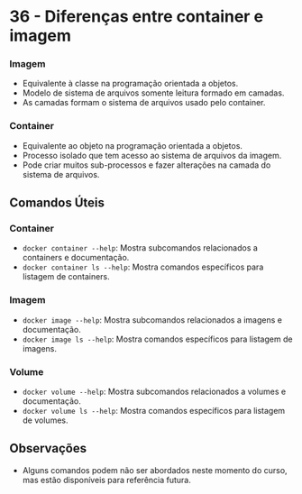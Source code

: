 # 36 - Diferenças entre container e imagem

### Imagem
- Equivalente à classe na programação orientada a objetos.
- Modelo de sistema de arquivos somente leitura formado em camadas.
- As camadas formam o sistema de arquivos usado pelo container.

### Container
- Equivalente ao objeto na programação orientada a objetos.
- Processo isolado que tem acesso ao sistema de arquivos da imagem.
- Pode criar muitos sub-processos e fazer alterações na camada do sistema de arquivos.

## Comandos Úteis

### Container
- `docker container --help`: Mostra subcomandos relacionados a containers e documentação.
- `docker container ls --help`: Mostra comandos específicos para listagem de containers.

### Imagem
- `docker image --help`: Mostra subcomandos relacionados a imagens e documentação.
- `docker image ls --help`: Mostra comandos específicos para listagem de imagens.

### Volume
- `docker volume --help`: Mostra subcomandos relacionados a volumes e documentação.
- `docker volume ls --help`: Mostra comandos específicos para listagem de volumes.

## Observações
- Alguns comandos podem não ser abordados neste momento do curso, mas estão disponíveis para referência futura.
